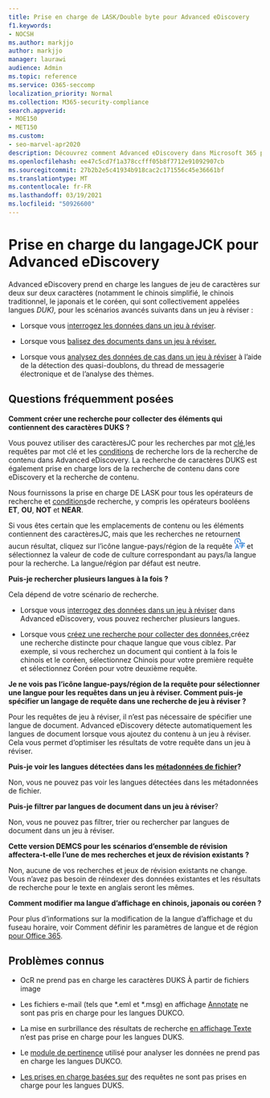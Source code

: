 ```yaml
---
title: Prise en charge de LASK/Double byte pour Advanced eDiscovery
f1.keywords:
- NOCSH
ms.author: markjjo
author: markjjo
manager: laurawi
audience: Admin
ms.topic: reference
ms.service: O365-seccomp
localization_priority: Normal
ms.collection: M365-security-compliance
search.appverid:
- MOE150
- MET150
ms.custom:
- seo-marvel-apr2020
description: Découvrez comment Advanced eDiscovery dans Microsoft 365 prend en charge les langues chinoise, japonaise et coréenne (JCK), qui utilisent un jeu de caractères sur deux caractères.
ms.openlocfilehash: ee47c5cd7f1a378ccfff05b8f7712e91092907cb
ms.sourcegitcommit: 27b2b2e5c41934b918cac2c171556c45e36661bf
ms.translationtype: MT
ms.contentlocale: fr-FR
ms.lasthandoff: 03/19/2021
ms.locfileid: "50926600"
---
```

# <a name="cjk-language-support-for-advanced-ediscovery"></a>Prise en charge du langageJCK pour Advanced eDiscovery

Advanced eDiscovery prend en charge les langues de jeu de caractères sur deux sur deux caractères (notamment le chinois simplifié, le chinois traditionnel, le japonais et le coréen, qui sont collectivement appelées langues *DUK),* pour les scénarios avancés suivants dans un jeu à réviser :

- Lorsque vous [interrogez les données dans un jeu à réviser](review-set-search.md).

- Lorsque vous [balisez des documents dans un jeu à réviser.](tagging-documents.md)

- Lorsque vous [analysez des données de cas dans un jeu à réviser](analyzing-data-in-review-set.md) à l’aide de la détection des quasi-doublons, du thread de messagerie électronique et de l’analyse des thèmes.

## <a name="frequently-asked-questions"></a>Questions fréquemment posées

**Comment créer une recherche pour collecter des éléments qui contiennent des caractères DUKS ?**

Vous pouvez utiliser des caractèresJC pour les recherches par mot [clé,](building-search-queries.md#keyword-searches)les requêtes par mot clé et les [conditions](keyword-queries-and-search-conditions.md) de recherche lors de la recherche de contenu dans Advanced eDiscovery. La recherche de caractères DUKS est également prise en charge lors de la recherche de contenu dans core eDiscovery et la recherche de contenu.

Nous fournissons la [](keyword-queries-and-search-conditions.md#search-operators) prise en charge DE LASK pour tous les opérateurs de recherche et [conditions](keyword-queries-and-search-conditions.md#search-conditions)de recherche, y compris les opérateurs booléens **ET**, **OU**, **NOT** et **NEAR**.

Si vous êtes certain que les emplacements de contenu ou les éléments contiennent des caractèresJC, mais que les recherches ne retournent aucun résultat, cliquez sur l’icône langue-pays/région de la requête ![Icône Langue-pays/région de requête dans la recherche de contenu](../media/8d4b60c8-e1f1-40f9-88ae-ee2a7eca0886.png) et sélectionnez la valeur de code de culture correspondant au pays/la langue pour la recherche. La langue/région par défaut est neutre.

**Puis-je rechercher plusieurs langues à la fois ?**

Cela dépend de votre scénario de recherche.

- Lorsque vous [interrogez des données dans un jeu à réviser](review-set-search.md) dans Advanced eDiscovery, vous pouvez rechercher plusieurs langues.

- Lorsque vous [créez une recherche pour collecter des données,](create-search-to-collect-data.md)créez une recherche distincte pour chaque langue que vous ciblez. Par exemple, si vous recherchez un document qui contient à la fois le chinois et le coréen, sélectionnez Chinois pour votre première requête et sélectionnez Coréen pour votre deuxième requête.

**Je ne vois pas l’icône langue-pays/région de la requête pour sélectionner une langue pour les requêtes dans un jeu à réviser. Comment puis-je spécifier un langage de requête dans une recherche de jeu à réviser ?**

Pour les requêtes de jeu à réviser, il n’est pas nécessaire de spécifier une langue de document. Advanced eDiscovery détecte automatiquement les langues de document lorsque vous ajoutez du contenu à un jeu à réviser. Cela vous permet d’optimiser les résultats de votre requête dans un jeu à réviser.

**Puis-je voir les langues détectées dans les [métadonnées de fichier](view-documents-in-review-set.md#file-metadata)?**

Non, vous ne pouvez pas voir les langues détectées dans les métadonnées de fichier.

**Puis-je filtrer par langues de document dans un jeu à réviser**?

Non, vous ne pouvez pas filtrer, trier ou rechercher par langues de document dans un jeu à réviser.

**Cette version DEMCS pour les scénarios d’ensemble de révision affectera-t-elle l’une de mes recherches et jeux de révision existants ?**

Non, aucune de vos recherches et jeux de révision existants ne change. Vous n’avez pas besoin de réindexer des données existantes et les résultats de recherche pour le texte en anglais seront les mêmes.

**Comment modifier ma langue d’affichage en chinois, japonais ou coréen ?**

Pour plus d’informations sur la modification de la langue d’affichage et du fuseau horaire, voir Comment définir les paramètres de langue et de région [pour Office 365](/office365/troubleshoot/access-management/set-language-and-region).

## <a name="known-issues"></a>Problèmes connus

- OcR ne prend pas en charge les caractères DUKS À partir de fichiers image

- Les fichiers e-mail (tels que *.eml et *.msg) en affichage [Annotate](view-documents-in-review-set.md#annotate-view) ne sont pas pris en charge pour les langues DUKCO.

- La mise en surbrillance des résultats de recherche [en affichage Texte](view-documents-in-review-set.md#text-view) n’est pas prise en charge pour les langues DUKS.

- Le [module de pertinence](using-relevance.md) utilisé pour analyser les données ne prend pas en charge les langues DUKCO.

- [Les prises en charge basées sur](managing-holds.md#manage-non-custodial-holds) des requêtes ne sont pas prises en charge pour les langues DUKS.
